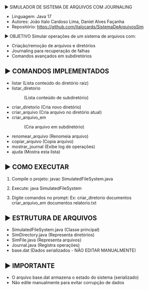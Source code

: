 ► SIMULADOR DE SISTEMA DE ARQUIVOS COM JOURNALING

- Linguagem: Java 17
- Autores: João Italo Cardoso Lima, Daniel Alves Façanha
- Repositório: https://github.com/italocards/SistemaDeArquivosSim

► OBJETIVO
Simular operações de um sistema de arquivos com:
- Criação/remoção de arquivos e diretórios
- Journaling para recuperação de falhas
- Comandos avançados em subdiretórios

► COMANDOS IMPLEMENTADOS
---------------------------------
- listar                (Lista conteúdo do diretório raiz)
- listar_diretorio <dir> (Lista conteúdo de subdiretório)
- criar_diretorio <nome> (Cria novo diretório)
- criar_arquivo <nome>  (Cria arquivo no diretório atual)
- criar_arquivo_em <dir> <arquivo> (Cria arquivo em subdiretório)
- renomear_arquivo <antigo> <novo> (Renomeia arquivo)
- copiar_arquivo <origem> <destino> (Copia arquivo)
- mostrar_journal       (Exibe log de operações)
- ajuda                 (Mostra esta lista)

► COMO EXECUTAR
---------------------------------
1. Compile o projeto:
   javac SimulatedFileSystem.java

2. Execute:
   java SimulatedFileSystem

3. Digite comandos no prompt:
   Ex: criar_diretorio documentos
       criar_arquivo_em documentos relatorio.txt

► ESTRUTURA DE ARQUIVOS
---------------------------------
- SimulatedFileSystem.java  (Classe principal)
- SimDirectory.java        (Representa diretórios)
- SimFile.java             (Representa arquivos)
- Journal.java             (Registra operações)
- base.dat                 (Dados serializados - NÃO EDITAR MANUALMENTE)

► IMPORTANTE
---------------------------------
- O arquivo base.dat armazena o estado do sistema (serializado)
- Não edite manualmente para evitar corrupção de dados
